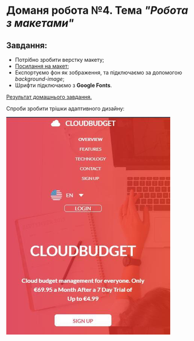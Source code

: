 # Доманя робота №4. Тема  *"Робота з макетами"*
## Завдання:

- Потрібно зробити верстку макету;
- [Посилання на макет](https://www.figma.com/file/DPSbulLa2FLZbVpEo4r8pm/CloudBudget-Freebie-Copy?node-id=0%3A1);
- Експортуємо фон як зображення, та підключаємо за допомогою *background-image*;
- Шрифти підключаємо з **Google Fonts**.

[Результат домашнього завдання.](https://danadovzh.github.io/Cursor_Education/Front-end.%20Basic/HW4-Work-with-layouts/index.html)

Спроби зробити трішки адаптивного дизайну:

![Щось таке](imgRM/some_adap.jpg)